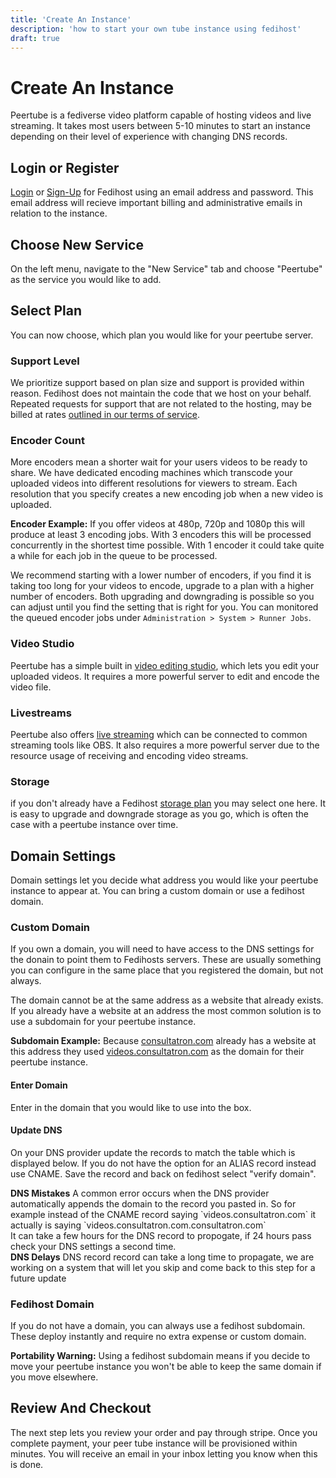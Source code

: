 ```yaml
---
title: 'Create An Instance'
description: 'how to start your own tube instance using fedihost'
draft: true
---
```

# Create An Instance 
Peertube is a fediverse video platform capable of hosting videos and live streaming. It takes most users between 5-10 minutes to start an instance depending on their level of experience with changing DNS records.

## Login or Register
[Login](/login) or [Sign-Up](/register) for Fedihost using an email address and password. This email address will recieve important billing and administrative emails in relation to the instance.

## Choose New Service
On the left menu, navigate to the "New Service" tab and choose "Peertube" as the service you would like to add.

## Select Plan
You can now choose, which plan you would like for your peertube server.

### Support Level
We prioritize support based on plan size and support is provided within reason. Fedihost does not maintain the code that we host on your behalf. Repeated requests for support that are not related to the hosting, may be billed at rates [outlined in our terms of service](/tos).

### Encoder Count
More encoders mean a shorter wait for your users videos to be ready to share.
We have dedicated encoding machines which transcode your uploaded videos into different resolutions for viewers to stream. Each resolution that you specify creates a new encoding job when a new video is uploaded.

<aside><strong>Encoder Example:</strong> If you offer videos at 480p, 720p and 1080p this will produce at least 3 encoding jobs. With 3 encoders this will be processed concurrently in the shortest time possible. With 1 encoder it could take quite a while for each job in the queue to be processed.</aside>

We recommend starting with a lower number of encoders, if you find it is taking too long for your videos to encode, upgrade to a plan with a higher number of encoders. Both upgrading and downgrading is possible so you can adjust until you find the setting that is right for you. 
You can monitored the queued encoder jobs under `Administration > System > Runner Jobs`.

### Video Studio
Peertube has a simple built in [video editing studio](https://docs.joinpeertube.org/use/studio), which lets you edit your uploaded videos. It requires a more powerful server to edit and encode the video file.

### Livestreams 
Peertube also offers [live streaming](https://docs.joinpeertube.org/use/create-upload-video#publish-a-live) which can be connected to common streaming tools like OBS. It also requires a more powerful server due to the resource usage of receiving and encoding video streams.

### Storage 
if you don't already have a Fedihost [storage plan](/pricing) you may select one here. It is easy to upgrade and downgrade storage as you go, which is often the case with a peertube instance over time.

## Domain Settings
Domain settings let you decide what address you would like your peertube instance to appear at. You can bring a custom domain or use a fedihost domain.

### Custom Domain
If you own a domain, you will need to have access to the DNS settings for the donain to point them to Fedihosts servers. These are usually something you can configure in the same place that you registered the domain, but not always.

The domain cannot be at the same address as a website that already exists. If you already have a website at an address the most common solution is to use a subdomain for your peertube instance. 

<aside><strong>Subdomain Example:</strong>
Because <a href="https://consultatron.com/">consultatron.com</a> already has a website at this address they used  <a href="https://videos.consultatron.com/">videos.consultatron.com</a> as the domain for their peertube instance.</aside>

#### Enter Domain
Enter in the domain that you would like to use into the box. 

#### Update DNS
On your DNS provider update the records to match the table which is displayed below. If you do not have the option for an ALIAS record instead use CNAME.  Save the record and back on fedihost select "verify domain". 
<aside><strong>DNS Mistakes</strong>
A common error occurs when the DNS provider automatically appends the domain to the record you pasted in. So for example instead of the CNAME record saying `videos.consultatron.com` it actually is saying `videos.consultatron.com.consultatron.com`</aside>
It can take a few hours for the DNS record to propogate, if 24 hours pass check your DNS settings a second time.
<aside><strong>DNS Delays</strong>
DNS record record can take a long time to propagate, we are working on a system that will let you skip and come back to this step for a future update </aside>

### Fedihost Domain
If you do not have a domain, you can always use a fedihost subdomain. These deploy instantly and require no extra expense or custom domain.
<aside><strong>Portability Warning:</strong>
Using a fedihost subdomain means if you decide to move your peertube instance you won't be able to keep the same domain if you move elsewhere.</aside> 

## Review And Checkout
The next step lets you review your order and pay through stripe. Once you complete payment, your peer tube instance will be provisioned within minutes. You will receive an email in your inbox letting you know when this is done.

<!--## Next Steps
TODO - Our guide on configuring a brand new peertube instance for administrators.
TODO - Our guide on setting up and using a peertube account for users.
-->